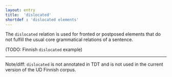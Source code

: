 ```yaml
---
layout: entry
title:  'dislocated'
shortdef : 'dislocated elements'
---
```


The `dislocated` relation is used for fronted or postposed elements
that do not fulfill the usual core grammatical relations of a
sentence.

(TODO: Finnish `dislocated` example)

---

Note/diff: `dislocated` is not annotated in TDT and is not used in
the current version of the UD Finnish corpus.
